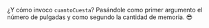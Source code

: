 ¿Y cómo invoco `cuantoCuesta`? Pasándole como primer argumento el número de pulgadas y como segundo la cantidad de memoria. :sunglasses: